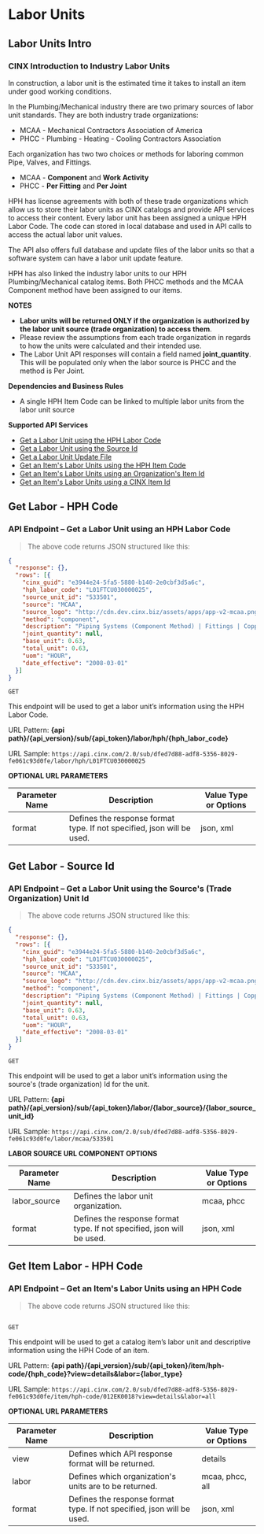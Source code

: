 # Labor Units

## Labor Units Intro
### CINX Introduction to Industry Labor Units

In construction, a labor unit is the estimated time it takes to install an item under good working conditions.

In the Plumbing/Mechanical industry there are two primary sources of labor unit standards.  They are both industry trade organizations:

  - MCAA - Mechanical Contractors Association of America
  - PHCC - Plumbing - Heating - Cooling Contractors Association

Each organization has two two choices or methods for laboring common Pipe, Valves, and Fittings. 

  - MCAA - **Component** and **Work Activity**
  - PHCC - **Per Fitting** and **Per Joint**

HPH has license agreements with both of these trade organizations which allow us to store their labor units as CINX catalogs and provide API services to access their content. Every labor unit has been assigned a unique HPH Labor Code.  The code can stored in local database and used in API calls to access the actual labor unit values.

The API also offers full database and update files of the labor units so that a software system can have a labor unit update feature.

HPH has also linked the industry labor units to our HPH Plumbing/Mechanical catalog items. Both PHCC methods and the MCAA Component method have been assigned to our items.

**NOTES**

  - **Labor units will be returned ONLY if the organization is authorized by the labor unit source (trade organization) to access them**.
  - Please review the assumptions from each trade organization in regards to how the units were calculated and their intended use.
  - The Labor Unit API responses will contain a field named **joint_quantity**. This will be populated only when the labor source is PHCC and the method is Per Joint.

**Dependencies and Business Rules**

  - A single HPH Item Code can be linked to multiple labor units from the labor unit source

**Supported API Services**

  - [Get a Labor Unit using the HPH Labor Code]()
  - [Get a Labor Unit using the Source Id]()
  - [Get a Labor Unit Update File]()
  - [Get an Item's Labor Units using the HPH Item Code]()
  - [Get an Item's Labor Units using an Organization's Item Id]()
  - [Get an Item's Labor Units using a CINX Item Id]()


## Get Labor - HPH Code
### API Endpoint – Get a Labor Unit using an HPH Labor Code

> The above code returns JSON structured like this:

```json
{
  "response": {},
  "rows": [{
    "cinx_guid": "e3944e24-5fa5-5880-b140-2e0cbf3d5a6c",
    "hph_labor_code": "L01FTCU030000025",
    "source_unit_id": "533501",
    "source": "MCAA",
    "source_logo": "http://cdn.dev.cinx.biz/assets/apps/app-v2-mcaa.png",
    "method": "component",
    "description": "Piping Systems (Component Method) | Fittings | Copper | Pressure | 95/5 Solder | 90 Elbow Long Radius | 1.0000 Dia. (in)",
    "joint_quantity": null,
    "base_unit": 0.63,
    "total_unit": 0.63,
    "uom": "HOUR",
    "date_effective": "2008-03-01"
  }]
}
```

`GET`

This endpoint will be used to get a labor unit’s information using the HPH Labor Code.  

URL Pattern: **{api path}/{api_version}/sub/{api_token}/labor/hph/{hph_labor_code}**

URL Sample: `https://api.cinx.com/2.0/sub/dfed7d88-adf8-5356-8029-fe061c93d0fe/labor/hph/L01FTCU030000025`

**OPTIONAL URL PARAMETERS**

Parameter Name | Description | Value Type or Options
----- | ----- | ----- 
format | Defines the response format type. If not specified, json will be used. | json, xml

## Get Labor - Source Id
### API Endpoint – Get a Labor Unit using the Source's (Trade Organization) Unit Id

> The above code returns JSON structured like this:

```json
{
  "response": {},
  "rows": [{
    "cinx_guid": "e3944e24-5fa5-5880-b140-2e0cbf3d5a6c",
    "hph_labor_code": "L01FTCU030000025",
    "source_unit_id": "533501",
    "source": "MCAA",
    "source_logo": "http://cdn.dev.cinx.biz/assets/apps/app-v2-mcaa.png",
    "method": "component",
    "description": "Piping Systems (Component Method) | Fittings | Copper | Pressure | 95/5 Solder | 90 Elbow Long Radius | 1.0000 Dia. (in)",
    "joint_quantity": null,
    "base_unit": 0.63,
    "total_unit": 0.63,
    "uom": "HOUR",
    "date_effective": "2008-03-01"
  }]
}
```
`GET`

This endpoint will be used to get a labor unit’s information using the source's (trade organization) Id for the unit.  

URL Pattern: **{api path}/{api_version}/sub/{api_token}/labor/{labor_source}/{labor_source_unit_id}**

URL Sample: `https://api.cinx.com/2.0/sub/dfed7d88-adf8-5356-8029-fe061c93d0fe/labor/mcaa/533501`

**LABOR SOURCE URL COMPONENT OPTIONS**

Parameter Name | Description | Value Type or Options
----- | ----- | ----- 
labor_source | Defines the labor unit organization. | mcaa, phcc
format | Defines the response format type. If not specified, json will be used. | json, xml

## Get Item Labor - HPH Code
### API Endpoint – Get an Item's Labor Units using an HPH Code

> The above code returns JSON structured like this:

```json

```

`GET`

This endpoint will be used to get a catalog item’s labor unit and descriptive information using the HPH Code of an item.  

URL Pattern: **{api path}/{api_version}/sub/{api_token}/item/hph-code/{hph_code}?view=details&labor={labor_type}**

URL Sample: `https://api.cinx.com/2.0/sub/dfed7d88-adf8-5356-8029-fe061c93d0fe/item/hph-code/012EK0018?view=details&labor=all`

**OPTIONAL URL PARAMETERS**

Parameter Name | Description | Value Type or Options
----- | ----- | ----- 
view | Defines which API response format will be returned. | details
labor | Defines which organization's units are to be returned. | mcaa, phcc, all
format | Defines the response format type. If not specified, json will be used. | json, xml